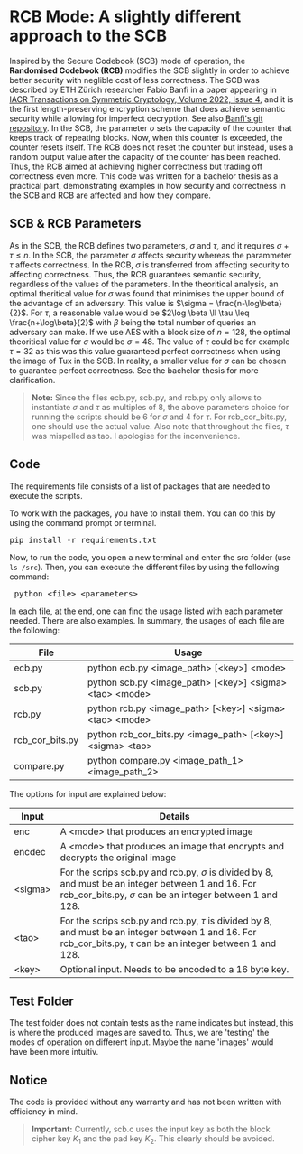 # RCB Mode: A slightly different approach to the SCB 

Inspired by the Secure Codebook (SCB) mode of operation, the **Randomised Codebook (RCB)** modifies the SCB slightly in order to achieve better security with neglible cost of less correctness. The SCB was described by ETH Zürich researcher Fabio Banfi in a paper appearing in [IACR Transactions on Symmetric Cryptology, Volume 2022, Issue 4](https://tosc.iacr.org/index.php/ToSC/article/view/9970), and it is the first length-preserving encryption scheme that does achieve semantic security while allowing for imperfect decryption. See also [Banfi's git repository](https://github.com/fbanfi90/scb). In the SCB, the parameter $\sigma$ sets the capacity of the counter that keeps track of repeating blocks. Now, when this counter is exceeded, the counter resets itself. The RCB does not reset the counter but instead, uses a random output value after the capacity of the counter has been reached. Thus, the RCB aimed at achieving higher correctness but trading off correctness even more. This code was written for a bachelor thesis as a practical part, demonstrating examples in how security and correctness in the SCB and RCB are affected and how they compare.

## SCB & RCB Parameters
As in the SCB, the RCB defines two parameters, $\sigma$ and $\tau$, and it requires $\sigma + \tau \leq n$. In the SCB, the parameter $\sigma$ affects security whereas the parammeter $\tau$ affects correctness. In the RCB, $\sigma$ is transferred from affecting security to affecting correctness. Thus, the RCB guarantees semantic security, regardless of the values of the parameters. In the theoritical analysis, an optimal theritical value for $\sigma$ was found that minimises the upper bound of the advantage of an adversary. This value is $\sigma =  \frac{n-\log\beta}{2}$. For $\tau$, a reasonable value would be $2\log \beta \ll \tau \leq \frac{n+\log\beta}{2}$ with $\beta$ being the total number of queries an adversary can make. If we use AES with a block size of $n=128$, the optimal theoritical value for $\sigma$ would be $\sigma = 48$. The value of $\tau$ could be for example $\tau = 32$ as this was this value guaranteed perfect correctness when using the image of Tux in the SCB. In reality, a smaller value for $\sigma$ can be chosen to guarantee perfect correctness. See the bachelor thesis for more clarification.

> **Note:** Since the files ecb.py, scb.py, and rcb.py only allows to instantiate $\sigma$ and $\tau$ as multiples of 8, the above parameters choice for running the scripts should be 6 for $\sigma$ and 4 for $\tau$. For rcb_cor_bits.py, one should use the actual value. Also note that throughout the files, $\tau$ was mispelled as tao. I apologise for the inconvenience.

## Code
The requirements file consists of a list of packages that are needed to execute the scripts.

To work with the packages, you have to install them. You can do this by using the command prompt or terminal.
<pre>pip install -r requirements.txt</pre>

Now, to run the code, you open a new terminal and enter the src folder (use `ls /src`). Then, you can execute the different files by using the following command:

<pre> python &lt;file&gt; &ltparameters&gt; </pre>

In each file, at the end, one can find the usage listed with each parameter needed. There are also examples. In summary, the usages of each file are the following:

| File  | Usage |
|-------|-----|
| ecb.py  | python ecb.py &lt;image_path&gt; [&lt;key&gt;] &lt;mode&gt;  |
| scb.py | python scb.py &lt;image_path&gt; [&lt;key&gt;] &lt;sigma&gt; &lt;tao&gt; &lt;mode&gt; |
| rcb.py | python rcb.py &lt;image_path&gt; [&lt;key&gt;] &lt;sigma&gt; &lt;tao&gt; &lt;mode&gt; |
| rcb_cor_bits.py | python rcb_cor_bits.py &lt;image_path&gt; [&lt;key&gt;] &lt;sigma&gt; &lt;tao&gt; |
| compare.py | python compare.py &lt;image_path_1&gt; &lt;image_path_2&gt; |

The options for input are explained below:

| Input  | Details |
|-------|-----|
| enc  | A &lt;mode&gt; that produces an encrypted image |
| encdec | A &lt;mode&gt; that produces an image that encrypts and decrypts the original image |
| &lt;sigma&gt; | For the scrips scb.py and rcb.py, $\sigma$ is divided by 8, and must be an integer between 1 and 16. For rcb_cor_bits.py, $\sigma$ can be an integer between 1 and 128. |
| &lt;tao&gt; | For the scrips scb.py and rcb.py, $\tau$ is divided by 8, and must be an integer between 1 and 16. For rcb_cor_bits.py, $\tau$ can be an integer between 1 and 128. |
| &lt;key&gt; | Optional input. Needs to be encoded to a 16 byte key. |

## Test Folder

The test folder does not contain tests as the name indicates but instead, this is where the produced images are saved to. Thus, we are 'testing' the modes of operation on different input. Maybe the name 'images' would have been more intuitiv.

## Notice
The code is provided without any warranty and has not been written with efficiency in mind.

> **Important:** Currently, scb.c uses the input key as both the block cipher key $K_1$ and the pad key $K_2$. This clearly should be avoided.
